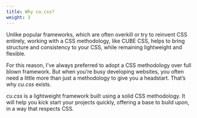 ```yaml
---
title: Why cu.css?
weight: 3
---
```


Unlike popular frameworks, which are often overkill or try to reinvent CSS entirely, working with a CSS methodology, like CUBE CSS, helps to bring structure and consistency to your CSS, while remaining lightweight and flexible. 

For this reason, I’ve always preferred to adopt a CSS methodology over full blown framework. But when you’re busy developing websites, you often need a little more than just a methodology to give you a headstart. That’s why *cu.css* exists.

*cu.css* is a lightweight framework built using a solid CSS methodology. It will help you kick start your projects quickly, offering a base to build upon, in a way that respects CSS.